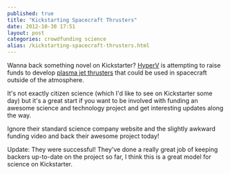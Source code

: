 ```yaml
---
published: true
title: "Kickstarting Spacecraft Thrusters"
date: 2012-10-30 17:51
layout: post
categories: crowdfunding science
alias: /kickstarting-spacecraft-thrusters.html
---
```

Wanna back something novel on Kickstarter? [HyperV](http://www.hyperv.com/) is attempting to raise funds to develop [plasma jet thrusters](http://www.kickstarter.com/projects/2027072188/plasma-jet-electric-thrusters-for-spacecraft) that could be used in spacecraft outside of the atmosphere.

It's not exactly citizen science (which I'd like to see on Kickstarter some day) but it's a great start if you want to be involved with funding an awesome science and technology project and get interesting updates along the way.

Ignore their standard science company website and the slightly awkward funding video and back their awesome project today!

Update: They were successful! They've done a really great job of keeping backers up-to-date on the project so far, I think this is a great model for science on Kickstarter.